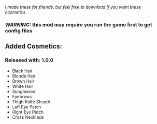 *I made these for friends, but feel free to download if you want these cosmetics.*

### *WARNING:* this mod may require you run the game first to get config files

## Added Cosmetics:

### Released with: 1.0.0

- Black Hair
- Blonde Hair
- Brown Hair
- White Hair
- Sunglasses
- Eyebrows
- Thigh Knife Sheath
- Left Eye Patch
- Right Eye Patch
- Cross Necklace